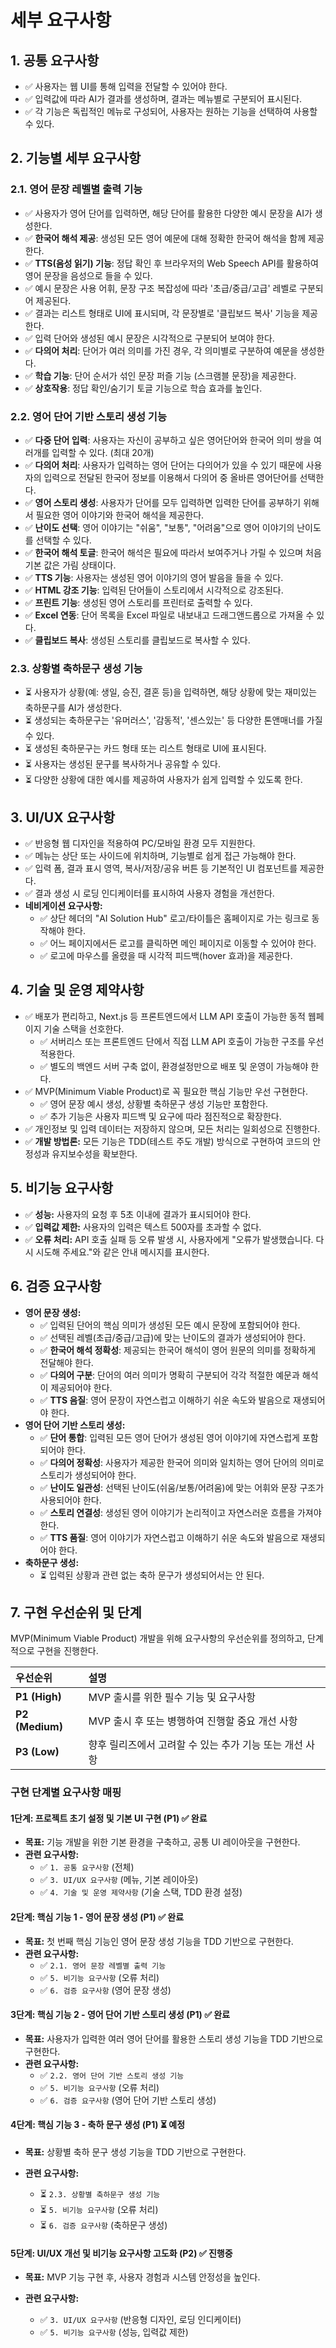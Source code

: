 # 세부 요구사항

## 1. 공통 요구사항

- ✅ 사용자는 웹 UI를 통해 입력을 전달할 수 있어야 한다.
- ✅ 입력값에 따라 AI가 결과를 생성하며, 결과는 메뉴별로 구분되어 표시된다.
- ✅ 각 기능은 독립적인 메뉴로 구성되어, 사용자는 원하는 기능을 선택하여 사용할 수 있다.

## 2. 기능별 세부 요구사항

### 2.1. 영어 문장 레벨별 출력 기능

- ✅ 사용자가 영어 단어를 입력하면, 해당 단어를 활용한 다양한 예시 문장을 AI가 생성한다.
- ✅ **한국어 해석 제공**: 생성된 모든 영어 예문에 대해 정확한 한국어 해석을 함께 제공한다.
- ✅ **TTS(음성 읽기) 기능**: 정답 확인 후 브라우저의 Web Speech API를 활용하여 영어 문장을 음성으로 들을 수 있다.
- ✅ 예시 문장은 사용 어휘, 문장 구조 복잡성에 따라 '초급/중급/고급' 레벨로 구분되어 제공된다.
- ✅ 결과는 리스트 형태로 UI에 표시되며, 각 문장별로 '클립보드 복사' 기능을 제공한다.
- ✅ 입력 단어와 생성된 예시 문장은 시각적으로 구분되어 보여야 한다.
- ✅ **다의어 처리**: 단어가 여러 의미를 가진 경우, 각 의미별로 구분하여 예문을 생성한다.
- ✅ **학습 기능**: 단어 순서가 섞인 문장 퍼즐 기능 (스크램블 문장)을 제공한다.
- ✅ **상호작용**: 정답 확인/숨기기 토글 기능으로 학습 효과를 높인다.

### 2.2. 영어 단어 기반 스토리 생성 기능

- ✅ **다중 단어 입력**: 사용자는 자신이 공부하고 싶은 영어단어와 한국어 의미 쌍을 여러개를 입력할 수 있다. (최대 20개)
- ✅ **다의어 처리**: 사용자가 입력하는 영어 단어는 다의어가 있을 수 있기 때문에 사용자의 입력으로 전달된 한국어 정보를 이용해서 다의어 중 올바른 영어단어를 선택한다.
- ✅ **영어 스토리 생성**: 사용자가 단어를 모두 입력하면 입력한 단어를 공부하기 위해서 필요한 영어 이야기와 한국어 해석을 제공한다.
- ✅ **난이도 선택**: 영어 이야기는 "쉬움", "보통", "어려움"으로 영어 이야기의 난이도를 선택할 수 있다.
- ✅ **한국어 해석 토글**: 한국어 해석은 필요에 따라서 보여주거나 가릴 수 있으며 처음 기본 값은 가림 상태이다.
- ✅ **TTS 기능**: 사용자는 생성된 영어 이야기의 영어 발음을 들을 수 있다.
- ✅ **HTML 강조 기능**: 입력된 단어들이 스토리에서 시각적으로 강조된다.
- ✅ **프린트 기능**: 생성된 영어 스토리를 프린터로 출력할 수 있다.
- ✅ **Excel 연동**: 단어 목록을 Excel 파일로 내보내고 드래그앤드롭으로 가져올 수 있다.
- ✅ **클립보드 복사**: 생성된 스토리를 클립보드로 복사할 수 있다.

### 2.3. 상황별 축하문구 생성 기능

- ⏳ 사용자가 상황(예: 생일, 승진, 결혼 등)을 입력하면, 해당 상황에 맞는 재미있는 축하문구를 AI가 생성한다.
- ⏳ 생성되는 축하문구는 '유머러스', '감동적', '센스있는' 등 다양한 톤앤매너를 가질 수 있다.
- ⏳ 생성된 축하문구는 카드 형태 또는 리스트 형태로 UI에 표시된다.
- ⏳ 사용자는 생성된 문구를 복사하거나 공유할 수 있다.
- ⏳ 다양한 상황에 대한 예시를 제공하여 사용자가 쉽게 입력할 수 있도록 한다.

## 3. UI/UX 요구사항

- ✅ 반응형 웹 디자인을 적용하여 PC/모바일 환경 모두 지원한다.
- ✅ 메뉴는 상단 또는 사이드에 위치하며, 기능별로 쉽게 접근 가능해야 한다.
- ✅ 입력 폼, 결과 표시 영역, 복사/저장/공유 버튼 등 기본적인 UI 컴포넌트를 제공한다.
- ✅ 결과 생성 시 로딩 인디케이터를 표시하여 사용자 경험을 개선한다.
- **네비게이션 요구사항:**
  - ✅ 상단 헤더의 "AI Solution Hub" 로고/타이틀은 홈페이지로 가는 링크로 동작해야 한다.
  - ✅ 어느 페이지에서든 로고를 클릭하면 메인 페이지로 이동할 수 있어야 한다.
  - ✅ 로고에 마우스를 올렸을 때 시각적 피드백(hover 효과)을 제공한다.

## 4. 기술 및 운영 제약사항

- ✅ 배포가 편리하고, Next.js 등 프론트엔드에서 LLM API 호출이 가능한 동적 웹페이지 기술 스택을 선호한다.
  - ✅ 서버리스 또는 프론트엔드 단에서 직접 LLM API 호출이 가능한 구조를 우선 적용한다.
  - ✅ 별도의 백엔드 서버 구축 없이, 환경설정만으로 배포 및 운영이 가능해야 한다.
- ✅ MVP(Minimum Viable Product)로 꼭 필요한 핵심 기능만 우선 구현한다.
  - ✅ 영어 문장 예시 생성, 상황별 축하문구 생성 기능만 포함한다.
  - ✅ 추가 기능은 사용자 피드백 및 요구에 따라 점진적으로 확장한다.
- ✅ 개인정보 및 입력 데이터는 저장하지 않으며, 모든 처리는 일회성으로 진행한다.
- ✅ **개발 방법론:** 모든 기능은 TDD(테스트 주도 개발) 방식으로 구현하여 코드의 안정성과 유지보수성을 확보한다.

## 5. 비기능 요구사항

- ✅ **성능:** 사용자의 요청 후 5초 이내에 결과가 표시되어야 한다.
- ✅ **입력값 제한:** 사용자의 입력은 텍스트 500자를 초과할 수 없다.
- ✅ **오류 처리:** API 호출 실패 등 오류 발생 시, 사용자에게 "오류가 발생했습니다. 다시 시도해 주세요."와 같은 안내 메시지를 표시한다.

## 6. 검증 요구사항

- **영어 문장 생성:**
  - ✅ 입력된 단어의 핵심 의미가 생성된 모든 예시 문장에 포함되어야 한다.
  - ✅ 선택된 레벨(초급/중급/고급)에 맞는 난이도의 결과가 생성되어야 한다.
  - ✅ **한국어 해석 정확성**: 제공되는 한국어 해석이 영어 원문의 의미를 정확하게 전달해야 한다.
  - ✅ **다의어 구분**: 단어의 여러 의미가 명확히 구분되어 각각 적절한 예문과 해석이 제공되어야 한다.
  - ✅ **TTS 음질**: 영어 문장이 자연스럽고 이해하기 쉬운 속도와 발음으로 재생되어야 한다.
- **영어 단어 기반 스토리 생성:**
  - ✅ **단어 통합**: 입력된 모든 영어 단어가 생성된 영어 이야기에 자연스럽게 포함되어야 한다.
  - ✅ **다의어 정확성**: 사용자가 제공한 한국어 의미와 일치하는 영어 단어의 의미로 스토리가 생성되어야 한다.
  - ✅ **난이도 일관성**: 선택된 난이도(쉬움/보통/어려움)에 맞는 어휘와 문장 구조가 사용되어야 한다.
  - ✅ **스토리 연결성**: 생성된 영어 이야기가 논리적이고 자연스러운 흐름을 가져야 한다.
  - ✅ **TTS 품질**: 영어 이야기가 자연스럽고 이해하기 쉬운 속도와 발음으로 재생되어야 한다.
- **축하문구 생성:**
  - ⏳ 입력된 상황과 관련 없는 축하 문구가 생성되어서는 안 된다.

## 7. 구현 우선순위 및 단계

MVP(Minimum Viable Product) 개발을 위해 요구사항의 우선순위를 정의하고, 단계적으로 구현을 진행한다.

| 우선순위 | 설명 |
| :--- | :--- |
| **P1 (High)** | MVP 출시를 위한 필수 기능 및 요구사항 |
| **P2 (Medium)** | MVP 출시 후 또는 병행하여 진행할 중요 개선 사항 |
| **P3 (Low)** | 향후 릴리즈에서 고려할 수 있는 추가 기능 또는 개선 사항 |

### 구현 단계별 요구사항 매핑

#### **1단계: 프로젝트 초기 설정 및 기본 UI 구현 (P1)** ✅ **완료**

- **목표:** 기능 개발을 위한 기본 환경을 구축하고, 공통 UI 레이아웃을 구현한다.
- **관련 요구사항:**
  - ✅ `1. 공통 요구사항` (전체)
  - ✅ `3. UI/UX 요구사항` (메뉴, 기본 레이아웃)
  - ✅ `4. 기술 및 운영 제약사항` (기술 스택, TDD 환경 설정)

#### **2단계: 핵심 기능 1 - 영어 문장 생성 (P1)** ✅ **완료**

- **목표:** 첫 번째 핵심 기능인 영어 문장 생성 기능을 TDD 기반으로 구현한다.
- **관련 요구사항:**
  - ✅ `2.1. 영어 문장 레벨별 출력 기능`
  - ✅ `5. 비기능 요구사항` (오류 처리)
  - ✅ `6. 검증 요구사항` (영어 문장 생성)

#### **3단계: 핵심 기능 2 - 영어 단어 기반 스토리 생성 (P1)** ✅ **완료**

- **목표:** 사용자가 입력한 여러 영어 단어를 활용한 스토리 생성 기능을 TDD 기반으로 구현한다.
- **관련 요구사항:**
  - ✅ `2.2. 영어 단어 기반 스토리 생성 기능`
  - ✅ `5. 비기능 요구사항` (오류 처리)
  - ✅ `6. 검증 요구사항` (영어 단어 기반 스토리 생성)

#### **4단계: 핵심 기능 3 - 축하 문구 생성 (P1)** ⏳ **예정**

- **목표:** 상황별 축하 문구 생성 기능을 TDD 기반으로 구현한다.

- **관련 요구사항:**
  - ⏳ `2.3. 상황별 축하문구 생성 기능`
  - ⏳ `5. 비기능 요구사항` (오류 처리)
  - ⏳ `6. 검증 요구사항` (축하문구 생성)

#### **5단계: UI/UX 개선 및 비기능 요구사항 고도화 (P2)** ✅ **진행중**

- **목표:** MVP 기능 구현 후, 사용자 경험과 시스템 안정성을 높인다.

- **관련 요구사항:**
  - ✅ `3. UI/UX 요구사항` (반응형 디자인, 로딩 인디케이터)
  - ✅ `5. 비기능 요구사항` (성능, 입력값 제한)
